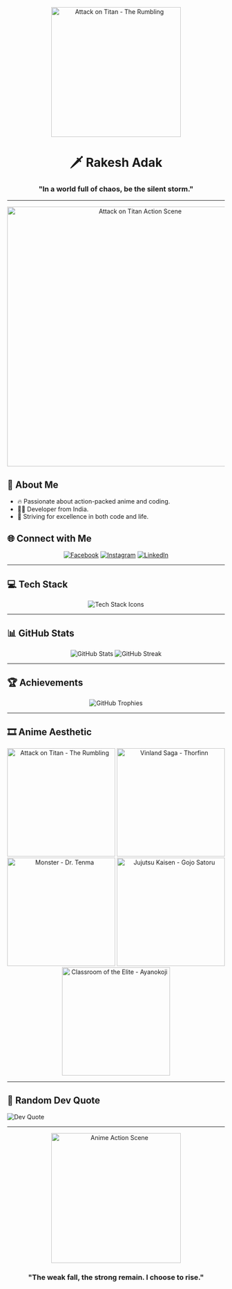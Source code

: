 <!-- GitHub Profile README - Rakesh Adak -->

<div align="center">
  
  <img src="https://media.tenor.com/jV-_QDGx6J4AAAAC/aot-the-rumbling.gif" width="300" alt="Attack on Titan - The Rumbling" />
  
  # 🗡️ Rakesh Adak
  ### "In a world full of chaos, be the silent storm."

  ---
  
  <img src="https://media.tenor.com/2X8c3U0u6VYAAAAC/attack-on-titan-anime-spin.gif" width="600" alt="Attack on Titan Action Scene" />

</div>

## 📖 About Me

- 🔥 Passionate about action-packed anime and coding.
- 👨‍💻 Developer from India.
- 🎯 Striving for excellence in both code and life.

## 🌐 Connect with Me

<p align="center">
  <a href="https://facebook.com/balaram.adak.790"><img src="https://img.shields.io/badge/Facebook-1877F2?style=for-the-badge&logo=facebook&logoColor=white" alt="Facebook"></a>
  <a href="https://instagram.com/@rakesh-wc"><img src="https://img.shields.io/badge/Instagram-E4405F?style=for-the-badge&logo=instagram&logoColor=white" alt="Instagram"></a>
  <a href="https://linkedin.com/in/rak-esh-adak"><img src="https://img.shields.io/badge/LinkedIn-0A66C2?style=for-the-badge&logo=linkedin&logoColor=white" alt="LinkedIn"></a>
</p>

---

## 💻 Tech Stack

<p align="center">
  <img src="https://skillicons.dev/icons?i=cpp,python,js,nodejs,express,mysql" alt="Tech Stack Icons" />
</p>

---

## 📊 GitHub Stats

<p align="center">
  <img src="https://github-readme-stats.vercel.app/api?username=Rakesh-ada&show_icons=true&theme=tokyonight" alt="GitHub Stats" />
  <img src="https://github-readme-streak-stats.herokuapp.com/?user=Rakesh-ada&theme=tokyonight" alt="GitHub Streak" />
</p>

---

## 🏆 Achievements

<p align="center">
  <img src="https://github-profile-trophy.vercel.app/?username=Rakesh-ada&theme=darkhub&no-frame=true&margin-w=15" alt="GitHub Trophies" />
</p>

---

## 🎞️ Anime Aesthetic

<p align="center">
  <!-- Attack on Titan -->
  <img src="https://media.tenor.com/jV-_QDGx6J4AAAAC/aot-the-rumbling.gif" width="250" alt="Attack on Titan - The Rumbling" />
  
  <!-- Vinland Saga -->
  <img src="https://media.tenor.com/3Y8c3U0u6VYAAAAC/vinland-saga-anime-sword.gif" width="250" alt="Vinland Saga - Thorfinn" />
  
  <!-- Monster -->
  <img src="https://media.tenor.com/4Z8c3U0u6VYAAAAC/monster-anime.gif" width="250" alt="Monster - Dr. Tenma" />
  
  <!-- Jujutsu Kaisen -->
  <img src="https://media.tenor.com/5A8c3U0u6VYAAAAC/jujutsu-kaisen-gojo.gif" width="250" alt="Jujutsu Kaisen - Gojo Satoru" />
  
  <!-- Classroom of the Elite -->
  <img src="https://media.tenor.com/6B8c3U0u6VYAAAAC/classroom-of-the-elite-anime-stare.gif" width="250" alt="Classroom of the Elite - Ayanokoji" />
</p>

---

## 🧠 Random Dev Quote

![Dev Quote](https://quotes-github-readme.vercel.app/api?type=horizontal&theme=tokyonight)

---

<div align="center">

  <img src="https://media.tenor.com/eq7yJYwbXNCfH0cVYy/giphy.gif" width="300" alt="Anime Action Scene" />

  ### "The weak fall, the strong remain. I choose to rise."
  
</div>
